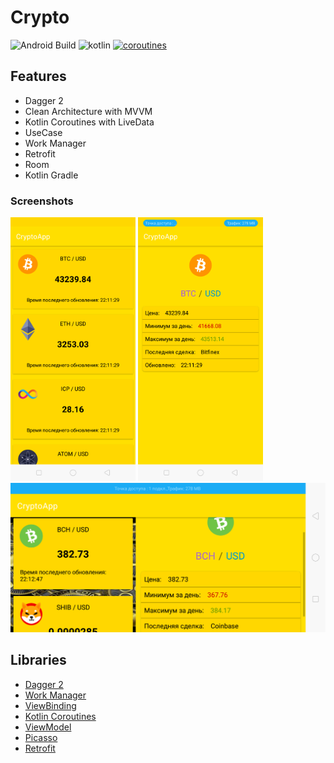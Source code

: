 # Crypto

![Android Build](https://github.com/Ezike/Baking-App-Kotlin/workflows/Android%20Build/badge.svg) ![kotlin](https://img.shields.io/badge/Kotlin-1.4.xx-blue) [![coroutines](https://img.shields.io/badge/Kotlin-Coroutines-orange)](https://developer.android.com/kotlin/coroutines)


## Features
* Dagger 2
* Clean Architecture with MVVM 
* Kotlin Coroutines with LiveData
* UseCase
* Work Manager
* Retrofit
* Room
* Kotlin Gradle

### Screenshots
<img src="https://github.com/e444er/Crypto/blob/master/app/libs/Screenone.png" width="200" /> <img src="https://github.com/e444er/Crypto/blob/master/app/libs/Screen2.png" width="200" /> <img src="https://github.com/e444er/Crypto/blob/master/app/libs/Screen3.png" width="800" />

## Libraries
*   [Dagger 2](https://dagger.dev/hilt)
*   [Work Manager](https://github.com/androidbroadcast/ViewBindingPropertyDelegate)
*   [ViewBinding](https://github.com/androidbroadcast/ViewBindingPropertyDelegate)
*   [Kotlin Coroutines](https://github.com/Kotlin/kotlinx.coroutines)
*   [ViewModel](https://developer.android.com/topic/libraries/architecture/viewmodel)
*   [Picasso](https://github.com/bumptech/glide)
*   [Retrofit](https://square.github.io/retrofit/)
